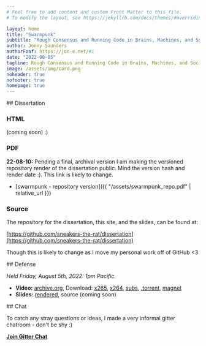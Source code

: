 ```yaml
---
# Feel free to add content and custom Front Matter to this file.
# To modify the layout, see https://jekyllrb.com/docs/themes/#overriding-theme-defaults

layout: home
title: "Swarmpunk"
subtitle: "Rough Consensus and Running Code in Brains, Machines, and Society"
author: Jonny Saunders
authorFoaf: https://jon-e.net/#i
date: "2022-08-05"
tagline: Rough Consensus and Running Code in Brains, Machines, and Society
image: /assets/img/card.png
noheader: true
nofooter: true
homepage: true
---
```


<section class="body-container" markdown="1">
## Dissertation

### HTML

(coming soon) :)

### PDF

**22-08-10:** Pending a final, archival version I am making the versioned repository render of the dissertation public. Mind the version hash and render date :). This link is likely to change.
- [swarmpunk - repository version]({{ "/assets/swarmpunk_repo.pdf" | relative_url }})

### Source

The repository for the dissertation, this site, and the slides, can be found at:

[https://github.com/sneakers-the-rat/dissertation](https://github.com/sneakers-the-rat/dissertation)

Though this is likely to change as I move my personal work off of GitHub <3
</section>

<section class="body-container" markdown="1">
## Defense

*Held Friday, August 5th, 2022: 1pm Pacific.*

- **Video:** [archive.org](https://archive.org/details/jls-defense), Download: [x265](https://archive.org/download/jls-defense/22-08-05_defense.mp4), [x264](https://archive.org/download/jls-defense/22-08-05_defense.ia.mp4), [subs](https://archive.org/download/jls-defense/22-08-05_defense.srt), [.torrent](https://archive.org/download/jls-defense/jls-defense_archive.torrent), [magnet](magnet:?xt=urn:btih:49f5db3ddcd6c2269ed783ef7b412a915bda4528&dn=jls-defense&tr=http%3a%2f%2fbt1.archive.org%3a6969%2fannounce&tr=http%3a%2f%2fbt2.archive.org%3a6969%2fannounce&ws=http%3a%2f%2fia601409.us.archive.org%2f31%2fitems%2f&ws=https%3a%2f%2farchive.org%2fdownload%2f&ws=https%3a%2f%2fia601409.us.archive.org&ws=https%3a%2f%2fia801409.us.archive.org)
- **Slides:** [rendered](/dissertation/slides/), source (coming soon)
</section>

<section class="boy-container" markdown="1">
## Chat

To catch any stray questions or ideas, I made a very informal gitter chatroom - don't be shy :)

[**Join Gitter Chat**](https://gitter.im/jls-postdiss/community)
</section>


